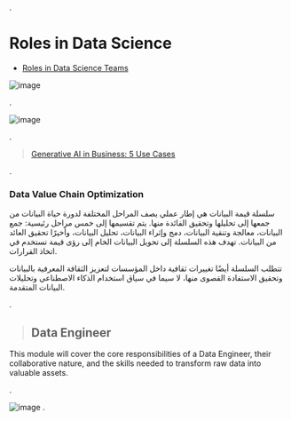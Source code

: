 .

# Roles in Data Science

- [Roles in Data Science Teams](https://www.youtube.com/watch?v=m5hLUknIi5c&t=85s)

![image](https://github.com/user-attachments/assets/8b74d6f7-7f3e-47a0-925e-9e1238d83116)

.

![image](https://github.com/user-attachments/assets/e3a189fa-cde0-4889-9e34-74ced5e0568b)


.


> [Generative AI in Business: 5 Use Cases](https://www.youtube.com/watch?v=vW9fIro6N6g&list=PLEJZyr6k_ykIe0-TCoFGRjd9ksAP9Zhz_)


.
### Data Value Chain Optimization 
سلسلة قيمة البيانات هي إطار عملي يصف المراحل المختلفة لدورة حياة البيانات من جمعها إلى تحليلها وتحقيق الفائدة منها. يتم تقسيمها إلى خمس مراحل رئيسية: جمع البيانات، معالجة وتنقية البيانات، دمج وإثراء البيانات، تحليل البيانات، وأخيرًا تحقيق العائد من البيانات. تهدف هذه السلسلة إلى تحويل البيانات الخام إلى رؤى قيمة تستخدم في اتخاذ القرارات.

تتطلب السلسلة أيضًا تغييرات ثقافية داخل المؤسسات لتعزيز الثقافة المعرفية بالبيانات وتحقيق الاستفادة القصوى منها، لا سيما في سياق استخدام الذكاء الاصطناعي وتحليلات البيانات المتقدمة.







.

> ## Data Engineer

This module will cover the core responsibilities of a Data Engineer, their collaborative nature, and the skills needed to transform raw data into valuable assets.

.

![image](https://github.com/user-attachments/assets/9fe1e05c-aa55-4167-9dbb-45e069c517df)
.

